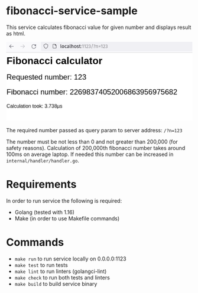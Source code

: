 # fibonacci-service-sample

This service calculates fibonacci value for given number and displays result as html. 

![screenshot](./media/screenshot.png?raw=true)

The required number passed as query param to server address: `/?n=123`

The number must be not less than 0 and not greater than 200,000 (for safety reasons). Calculation of 200,000th fibonacci number takes around 100ms on average laptop. If needed this number can be increased in `internal/handler/handler.go`.

# Requirements 

In order to run service the following is required:
* Golang (tested with 1.16)
* Make (in order to use Makefile commands)

# Commands

* `make run` to run service locally on 0.0.0.0:1123
* `make test` to run tests
* `make lint` to run linters (golangci-lint)
* `make check` to run both tests and linters
* `make build` to build service binary